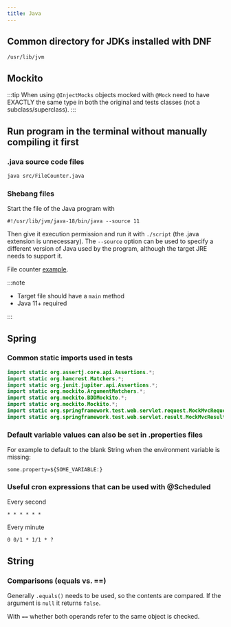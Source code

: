 ```yaml
---
title: Java
---
```


## Common directory for JDKs installed with DNF

```
/usr/lib/jvm
```

## Mockito

:::tip
When using `@InjectMocks` objects mocked with `@Mock` need to have EXACTLY the same type in both the original and tests classes (not a subclass/superclass).
:::

## Run program in the terminal without manually compiling it first

### .java source code files

```bash
java src/FileCounter.java
```

### Shebang files

Start the file of the Java program with

```
#!/usr/lib/jvm/java-18/bin/java --source 11
```

Then give it execution permission and run it with `./script` (the .java extension is unnecessary).
The `--source` option can be used to specify a different version of Java used by the program,
although the target JRE needs to support it.

File counter [example](https://github.com/lfir/ex-java-terminal-script).

:::note

- Target file should have a `main` method
- Java 11+ required

:::

## Spring

### Common static imports used in tests

```java
import static org.assertj.core.api.Assertions.*;
import static org.hamcrest.Matchers.*;
import static org.junit.jupiter.api.Assertions.*;
import static org.mockito.ArgumentMatchers.*;
import static org.mockito.BDDMockito.*;
import static org.mockito.Mockito.*;
import static org.springframework.test.web.servlet.request.MockMvcRequestBuilders.*;
import static org.springframework.test.web.servlet.result.MockMvcResultMatchers.*;
```

### Default variable values can also be set in .properties files

For example to default to the blank String when the environment variable is missing:

```
some.property=${SOME_VARIABLE:}
```

### Useful cron expressions that can be used with @Scheduled

Every second

```
* * * * * *
```

Every minute

```
0 0/1 * 1/1 * ?
```

## String

### Comparisons (equals vs. ==)

Generally `.equals()` needs to be used, so the contents are compared.
If the argument is `null` it returns `false`.

With `==` whether both operands refer to the same object is checked.
